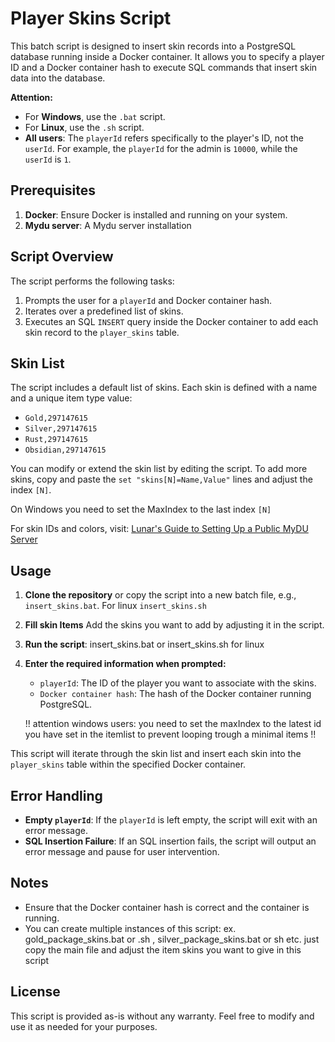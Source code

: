 # Player Skins Script

This batch script is designed to insert skin records into a PostgreSQL database running inside a Docker container. It allows you to specify a player ID and a Docker container hash to execute SQL commands that insert skin data into the database.

**Attention:**
- For **Windows**, use the `.bat` script.
- For **Linux**, use the `.sh` script.
- **All users**: The `playerId` refers specifically to the player's ID, not the `userId`. For example, the `playerId` for the admin is `10000`, while the `userId` is `1`.

## Prerequisites

1. **Docker**: Ensure Docker is installed and running on your system.
2. **Mydu server**: A Mydu server installation

## Script Overview

The script performs the following tasks:

1. Prompts the user for a `playerId` and Docker container hash.
2. Iterates over a predefined list of skins.
3. Executes an SQL `INSERT` query inside the Docker container to add each skin record to the `player_skins` table.

## Skin List

The script includes a default list of skins. Each skin is defined with a name and a unique item type value:
- `Gold,297147615`
- `Silver,297147615`
- `Rust,297147615`
- `Obsidian,297147615`

You can modify or extend the skin list by editing the script. To add more skins, copy and paste the `set "skins[N]=Name,Value"` lines and adjust the index `[N]`.

On Windows you need to set the MaxIndex to the last index `[N]`

For skin IDs and colors, visit: [Lunar's Guide to Setting Up a Public MyDU Server](http://tiny.cc/LunarsGuide)

## Usage

1. **Clone the repository** or copy the script into a new batch file, e.g., `insert_skins.bat`. For linux `insert_skins.sh`

2. **Fill skin Items**
   Add the skins you want to add by adjusting it in the script.

3. **Run the script**:
    insert_skins.bat or insert_skins.sh for linux 

4. **Enter the required information when prompted:**
   - `playerId`: The ID of the player you want to associate with the skins.
   - `Docker container hash`: The hash of the Docker container running PostgreSQL.

   !! attention windows users: you need to set the maxIndex to the latest id you have set in the itemlist to prevent looping trough a minimal items !!

This script will iterate through the skin list and insert each skin into the `player_skins` table within the specified Docker container.

## Error Handling

- **Empty `playerId`**: If the `playerId` is left empty, the script will exit with an error message.
- **SQL Insertion Failure**: If an SQL insertion fails, the script will output an error message and pause for user intervention.

## Notes

- Ensure that the Docker container hash is correct and the container is running.
- You can create multiple instances of this script: ex. gold_package_skins.bat or .sh , silver_package_skins.bat or sh etc. just copy the main file and adjust the item skins you want to give in this script

## License

This script is provided as-is without any warranty. Feel free to modify and use it as needed for your purposes.






